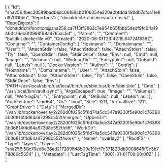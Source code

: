 [
{
"Id": "sha256:fbec30589bad0adc06189cb0106054e220e0bfddd490db7cfca11e8d87f01bbb",
"RepoTags": [
"donaldrich/function:vault-unseal"
],
"RepoDigests": [
"donaldrich/function@sha256:ca7f13ff3883c7e954b65fbbb5dedf9fc04a19460c16eb6f0998f98a4765ac5d"
],
"Parent": "",
"Comment": "buildkit.dockerfile.v0",
"Created": "2020-06-01T23:42:15.647241839Z",
"Container": "",
"ContainerConfig": {
"Hostname": "",
"Domainname": "",
"User": "",
"AttachStdin": false,
"AttachStdout": false,
"AttachStderr": false,
"Tty": false,
"OpenStdin": false,
"StdinOnce": false,
"Env": null,
"Cmd": null,
"Image": "",
"Volumes": null,
"WorkingDir": "",
"Entrypoint": null,
"OnBuild": null,
"Labels": null
},
"DockerVersion": "",
"Author": "",
"Config": {
"Hostname": "",
"Domainname": "",
"User": "",
"AttachStdin": false,
"AttachStdout": false,
"AttachStderr": false,
"Tty": false,
"OpenStdin": false,
"StdinOnce": false,
"Env": [
"PATH=/usr/local/sbin:/usr/local/bin:/usr/sbin:/usr/bin:/sbin:/bin"
],
"Cmd": [
"/usr/local/bin/vault-sync"
],
"ArgsEscaped": true,
"Image": "",
"Volumes": null,
"WorkingDir": "/",
"Entrypoint": null,
"OnBuild": null,
"Labels": null
},
"Architecture": "amd64",
"Os": "linux",
"Size": 1211,
"VirtualSize": 1211,
"GraphDriver": {
"Data": {
"MergedDir": "/var/lib/docker/overlay2/282d0f025c5f6d74a5dc347a9330f5e90d1c763983b36814f4d64a67298c552f/merged",
"UpperDir": "/var/lib/docker/overlay2/282d0f025c5f6d74a5dc347a9330f5e90d1c763983b36814f4d64a67298c552f/diff",
"WorkDir": "/var/lib/docker/overlay2/282d0f025c5f6d74a5dc347a9330f5e90d1c763983b36814f4d64a67298c552f/work"
},
"Name": "overlay2"
},
"RootFS": {
"Type": "layers",
"Layers": [
"sha256:58c70ed8e36ad217209648b09c191cf7c371820db0008645f9e3b778066c5654"
]
},
"Metadata": {
"LastTagTime": "0001-01-01T00:00:00Z"
}
}
]
